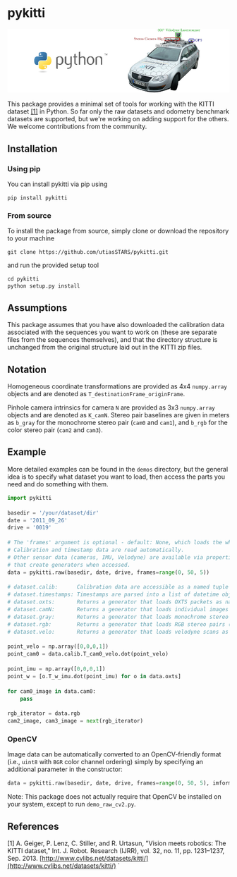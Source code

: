 # pykitti
![KITTI](pykitti.png)

This package provides a minimal set of tools for working with the KITTI dataset [[1]](#references) in Python. So far only the raw datasets and odometry benchmark datasets are supported, but we're working on adding support for the others. We welcome contributions from the community.

## Installation

### Using pip
You can install pykitti via pip using
```
pip install pykitti
```

### From source
To install the package from source, simply clone or download the repository to your machine
```
git clone https://github.com/utiasSTARS/pykitti.git
```
and run the provided setup tool
```
cd pykitti
python setup.py install
```

## Assumptions
This package assumes that you have also downloaded the calibration data associated with the sequences you want to work on (these are separate files from the sequences themselves), and that the directory structure is unchanged from the original structure laid out in the KITTI zip files.

## Notation
Homogeneous coordinate transformations are provided as 4x4 `numpy.array` objects and are denoted as `T_destinationFrame_originFrame`.

Pinhole camera intrinsics for camera `N` are provided as 3x3 `numpy.array` objects and are denoted as `K_camN`. Stereo pair baselines are given in meters as `b_gray` for the monochrome stereo pair (`cam0` and `cam1`), and `b_rgb` for the color stereo pair (`cam2` and `cam3`).

## Example
More detailed examples can be found in the `demos` directory, but the general idea is to specify what dataset you want to load, then access the parts you need and do something with them.

```python
import pykitti

basedir = '/your/dataset/dir'
date = '2011_09_26'
drive = '0019'

# The 'frames' argument is optional - default: None, which loads the whole dataset.
# Calibration and timestamp data are read automatically. 
# Other sensor data (cameras, IMU, Velodyne) are available via properties 
# that create generators when accessed.
data = pykitti.raw(basedir, date, drive, frames=range(0, 50, 5))

# dataset.calib:      Calibration data are accessible as a named tuple
# dataset.timestamps: Timestamps are parsed into a list of datetime objects
# dataset.oxts:       Returns a generator that loads OXTS packets as named tuples
# dataset.camN:       Returns a generator that loads individual images from camera N
# dataset.gray:       Returns a generator that loads monochrome stereo pairs (cam0, cam1)
# dataset.rgb:        Returns a generator that loads RGB stereo pairs (cam2, cam3)
# dataset.velo:       Returns a generator that loads velodyne scans as [x,y,z,reflectance]

point_velo = np.array([0,0,0,1])
point_cam0 = data.calib.T_cam0_velo.dot(point_velo)

point_imu = np.array([0,0,0,1])
point_w = [o.T_w_imu.dot(point_imu) for o in data.oxts]

for cam0_image in data.cam0:
    pass

rgb_iterator = data.rgb
cam2_image, cam3_image = next(rgb_iterator)
```
### OpenCV
Image data can be automatically converted to an OpenCV-friendly format (i.e., `uint8` with `BGR` color channel ordering) simply by specifying an additional parameter in the constructor:

```python
data = pykitti.raw(basedir, date, drive, frames=range(0, 50, 5), imformat='cv2')
```

Note: This package does not actually require that OpenCV be installed on your system, except to run `demo_raw_cv2.py`.

## References
[1] A. Geiger, P. Lenz, C. Stiller, and R. Urtasun, "Vision meets robotics: The KITTI dataset," Int. J. Robot. Research (IJRR), vol. 32, no. 11, pp. 1231–1237, Sep. 2013. [http://www.cvlibs.net/datasets/kitti/](http://www.cvlibs.net/datasets/kitti/)
`